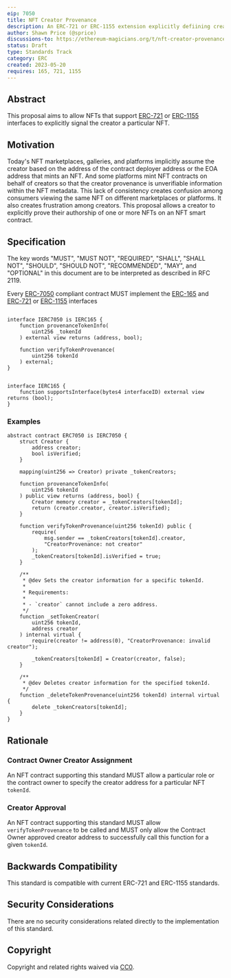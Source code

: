 ```yaml
---
eip: 7050
title: NFT Creator Provenance
description: An ERC-721 or ERC-1155 extension explicitly defiining creator provenance.
author: Shawn Price (@sprice)
discussions-to: https://ethereum-magicians.org/t/nft-creator-provenance-standard/14259
status: Draft
type: Standards Track
category: ERC
created: 2023-05-20
requires: 165, 721, 1155
---
```


## Abstract

This proposal aims to allow NFTs that support [ERC-721](./eip-721.md) or [ERC-1155](./eip-1155.md) interfaces to explicitly signal the creator a particular NFT.

## Motivation

Today's NFT marketplaces, galleries, and platforms implicitly assume the creator based on the address of the contract deployer address or the EOA address that mints an NFT. And some platforms mint NFT contracts on behalf of creators so that the creator provenance is unverifiable information within the NFT metadata. This lack of consistency creates confusion among consumers viewing the same NFT on different marketplaces or platforms. It also creates frustration among creators. This proposal allows a creator to explicitly prove their authorship of one or more NFTs on an NFT smart contract.

## Specification

The key words "MUST", "MUST NOT", "REQUIRED", "SHALL", "SHALL NOT", "SHOULD", "SHOULD NOT", "RECOMMENDED", "MAY", and "OPTIONAL" in this document are to be interpreted as described in RFC 2119.

Every [ERC-7050](./eip-7050.md) compliant contract MUST implement the [ERC-165](./eip-165.md) and [ERC-721](./eip-721.md) or [ERC-1155](./eip-1155.md) interfaces

```solidity

interface IERC7050 is IERC165 {
    function provenanceTokenInfo(
        uint256 _tokenId
    ) external view returns (address, bool);

    function verifyTokenProvenance(
        uint256 tokenId
    ) external;
}


interface IERC165 {
    function supportsInterface(bytes4 interfaceID) external view returns (bool);
}
```

### Examples

```solidity
abstract contract ERC7050 is IERC7050 {
    struct Creator {
        address creator;
        bool isVerified;
    }

    mapping(uint256 => Creator) private _tokenCreators;

    function provenanceTokenInfo(
        uint256 tokenId
    ) public view returns (address, bool) {
        Creator memory creator = _tokenCreators[tokenId];
        return (creator.creator, creator.isVerified);
    }

    function verifyTokenProvenance(uint256 tokenId) public {
        require(
            msg.sender == _tokenCreators[tokenId].creator,
            "CreatorProvenance: not creator"
        );
        _tokenCreators[tokenId].isVerified = true;
    }

    /**
     * @dev Sets the creator information for a specific tokenId.
     *
     * Requirements:
     *
     * - `creator` cannot include a zero address.
     */
    function _setTokenCreator(
        uint256 tokenId,
        address creator
    ) internal virtual {
        require(creator != address(0), "CreatorProvenance: invalid creator");

        _tokenCreators[tokenId] = Creator(creator, false);
    }

    /**
     * @dev Deletes creator information for the specified tokenId.
     */
    function _deleteTokenProvenance(uint256 tokenId) internal virtual {
        delete _tokenCreators[tokenId];
    }
}
```

## Rationale

### Contract Owner Creator Assignment

An NFT contract supporting this standard MUST allow a particular role or the contract owner to specify the creator address for a particular NFT `tokenId`.

### Creator Approval

An NFT contract supporting this standard MUST allow `verifyTokenProvenance` to be called and MUST only allow the Contract Owner approved creator address to successfully call this function for a given `tokenId`.

## Backwards Compatibility

This standard is compatible with current ERC-721 and ERC-1155 standards.

## Security Considerations

There are no security considerations related directly to the implementation of this standard.

## Copyright

Copyright and related rights waived via [CC0](../LICENSE.md).
